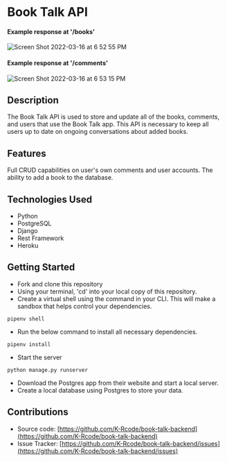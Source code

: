 # Book Talk API

#### Example response at '/books'

![Screen Shot 2022-03-16 at 6 52 55 PM](https://user-images.githubusercontent.com/93796800/158710294-9d31491b-bf83-4e97-837d-54ac1c88ccd4.png)

#### Example response at '/comments'
![Screen Shot 2022-03-16 at 6 53 15 PM](https://user-images.githubusercontent.com/93796800/158710313-1a5abe5d-42e8-42d4-8094-766de8036b16.png)

## Description 

The Book Talk API is used to store and update all of the books, comments, and users that use the Book Talk app. This API is necessary to keep all users up to date on ongoing conversations about added books. 

## Features

Full CRUD capabilities on user's own comments and user accounts. The ability to add a book to the database. 

## Technologies Used
- Python
- PostgreSQL
- Django
- Rest Framework
- Heroku

## Getting Started
- Fork and clone this repository
- Using your terminal, 'cd' into your local copy of this repository. 
- Create a virtual shell using the command in your CLI. This will make a sandbox that helps control your dependencies. 
```
pipenv shell
``` 
- Run the below command to install all necessary dependencies. 
```
pipenv install
``` 
- Start the server
```
python manage.py runserver
```

- Download the Postgres app from their website and start a local server.
- Create a local database using Postgres to store your data. 

## Contributions
- Source code: [https://github.com/K-Rcode/book-talk-backend](https://github.com/K-Rcode/book-talk-backend)
- Issue Tracker: [https://github.com/K-Rcode/book-talk-backend/issues](https://github.com/K-Rcode/book-talk-backend/issues)
